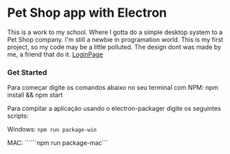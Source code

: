 # Pet Shop app with Electron

This is a work to my school. Where I gotta do a simple desktop system to a Pet Shop company.
I'm still a newbie in programation world. This is my first project, so my code may be a little polluted.
The design dont was made by me, a friend that do it.
[LoginPage](https://drive.google.com/open?id=1gWxH7txd3v-fb3wDTKtaE17ilmPygwij)

### Get Started

Para começar digite os comandos abaixo no seu terminal com NPM:
  npm install && npm start
  
Para compilar a aplicação usando o electron-packager digite os seguintes scripts:

Windows:
  ```npm run package-win```
  
MAC:
  ``````npm run package-mac```
  
